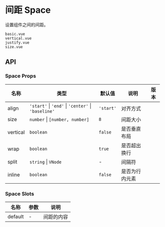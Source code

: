 # 间距 Space

设置组件之间的间距。

```demo
basic.vue
vertical.vue
justify.vue
size.vue
```

## API

### Space Props
| 名称 | 类型 | 默认值 | 说明 | 版本 |
| --- | --- | --- | --- | --- |
| align | `'start'` \| `'end'` \| `'center'` \| `'baseline'` | `'start'` | 对齐方式 | |
| size | `number` \| `[number, number]` | `8` | 间距大小 | |
| vertical | `boolean` | `false` | 是否垂直布局 | |
| wrap | `boolean` | `true` | 是否超出换行 | |
| split | `string` \| `VNode` | - | 间隔符 | |
| inline | `boolean` | `false` | 是否为行内元素 | |

### Space Slots
| 名称 | 参数 | 说明 |
| --- | --- | --- |
| default | - | 间距的内容 |